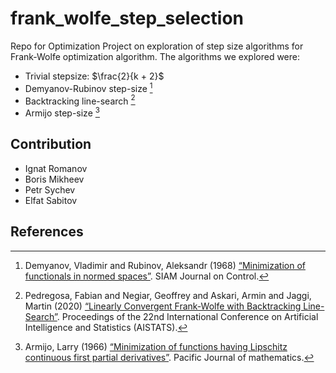 # frank_wolfe_step_selection
Repo for Optimization Project on exploration of step size algorithms for Frank-Wolfe optimization algorithm. The algorithms we explored were:
- Trivial stepsize: $\frac{2}{k + 2}$
- Demyanov-Rubinov step-size [^1]
- Backtracking line-search [^2]
- Armijo step-size [^3]

  
## Contribution
- Ignat Romanov 
- Boris Mikheev
- Petr Sychev
- Elfat Sabitov

## References
[^1]: Demyanov, Vladimir and Rubinov, Aleksandr (1968) [“Minimization of functionals in normed spaces”](https://doi.org/10.1137/0306006). SIAM Journal on Control.
[^2]: Pedregosa, Fabian and Negiar, Geoffrey and Askari, Armin and Jaggi, Martin (2020) [“Linearly Convergent Frank-Wolfe with Backtracking Line-Search”](https://arxiv.org/pdf/1806.05123.pdf). Proceedings of the 22nd International Conference on Artificial Intelligence and Statistics (AISTATS).
[^3]: Armijo, Larry (1966) [“Minimization of functions having Lipschitz continuous first partial derivatives”](https://projecteuclid.org/euclid.pjm/1102995080). Pacific Journal of mathematics.

